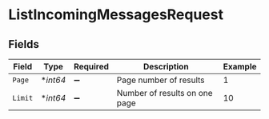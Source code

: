 # ListIncomingMessagesRequest


## Fields

| Field                         | Type                          | Required                      | Description                   | Example                       |
| ----------------------------- | ----------------------------- | ----------------------------- | ----------------------------- | ----------------------------- |
| `Page`                        | **int64*                      | :heavy_minus_sign:            | Page number of results        | 1                             |
| `Limit`                       | **int64*                      | :heavy_minus_sign:            | Number of results on one page | 10                            |